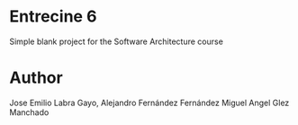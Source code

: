 ﻿Entrecine 6
===========

Simple blank project for the Software Architecture course

Author
======
Jose Emilio Labra Gayo,
Alejandro Fernández Fernández
Miguel Angel Glez Manchado